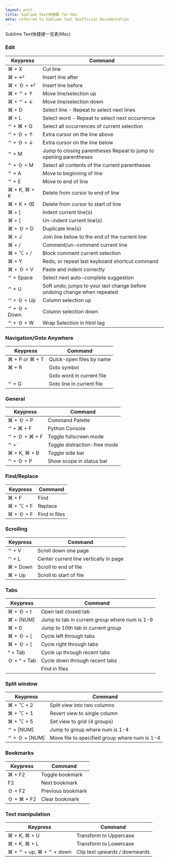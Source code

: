```yaml
---
layout: post
title: Sublime Text快捷键 for Mac
meta: referred to Sublime Text Unofficial Documentation
---
```


Sublime Text快捷键一览表(Mac)

### Edit

|Keypress        |Command                                                                     |
|----------------|----------------------------------------------------------------------------|
|⌘ + X           |Cut line|
|⌘ + ↩			 |Insert line after|
|⌘ + ⇧ + ↩		 |Insert line before|
|⌘ + ⌃ + ↑		 |Move line/selection up|
|⌘ + ⌃ + ↓       |Move line/selection down|
|⌘ + D           |Select line - Repeat to select next lines|
|⌘ + L           |Select word - Repeat to select next occurrence|
|⌃ + ⌘ + G       |Select all occurrences of current selection|
|⌃ + ⇧ + ↑       |Extra cursor on the line above|
|⌃ + ⇧ + ↓       |Extra cursor on the line below|
|⌃ + M           |Jump to closing parentheses Repeat to jump to opening parentheses|
|⌃ + ⇧ + M       |Select all contents of the current parentheses|
|⌃ + A           |Move to beginning of line|
|⌃ + E			 |Move to end of line|
|⌘ + K, ⌘ + K	 |Delete from cursor to end of line|
|⌘ + K + ⌫       |Delete from cursor to start of line|
|⌘ + ]           |Indent current line(s)|
|⌘ + [  		 |Un-indent current line(s)|
|⌘ + ⇧ + D       |Duplicate line(s)|
|⌘ + J           |Join line below to the end of the current line|
|⌘ + /   		 |Comment/un-comment current line|
|⌘ + ⌥ + /   	 |Block comment current selection|
|⌘ + Y           |Redo, or repeat last keyboard shortcut command|
|⌘ + ⇧ + V		 |Paste and indent correctly|
|⌃ + Space	     |Select next auto-complete suggestion
|⌃ + U           |Soft undo; jumps to your last change before undoing change when repeated|
|⌃ + ⇧ + Up      |Column selection up|
|⌃ + ⇧ + Down    |Column selection down|
|⌃ + ⇧ + W	     |Wrap Selection in html tag|



### Navigation/Goto Anywhere

|Keypress|	Command|
|----|---|
|⌘ + P or ⌘ + T|	Quick-open files by name|
|⌘ + R|	Goto symbol|
| 	|Goto word in current file|
|⌃ + G|	Goto line in current file|


### General

|Keypress|	Command|
|----|---|
|⌘ + ⇧ + P|	Command Palette|
|⌃ + ⌘ + F|	Python Console|
|⌃ + ⇧ + ⌘ + F|	Toggle fullscreen mode|
|⌃ + `|	Toggle distraction-free mode|
|⌘ + K, ⌘ + B|	Toggle side bar|
|⌃ + ⇧ + P|	Show scope in status bar|


### Find/Replace

|Keypress|	Command|
|----|---|
|⌘ + F|	Find|
|⌘ + ⌥ + F|	Replace|
|⌘ + ⇧ + F|	Find in files|


### Scrolling

|Keypress|	Command|
|----|---|
|⌃ + V|	Scroll down one page|
|⌃ + L|	Center current line vertically in page|
|⌘ + Down|	Scroll to end of file|
|⌘ + Up|	Scroll to start of file|


### Tabs
|Keypress|	Command|
|----|---|
|⌘ + ⇧ + t|	Open last closed tab|
|⌘ + [NUM]|	Jump to tab in current group where num is 1-9|
|⌘ + 0|	Jump to 10th tab in current group|
|⌘ + ⇧ + [|	Cycle left through tabs|
|⌘ + ⇧ + ]|	Cycle right through tabs|
|^ + Tab|	Cycle up through recent tabs|
|⇧ + ^ + Tab|	Cycle down through recent tabs|
|	|Find in files|


### Split window

|Keypress|	Command|
|----|---|
|⌘ + ⌥ + 2|	Split view into two columns|
|⌘ + ⌥ + 1|	Revert view to single column|
|⌘ + ⌥ + 5|	Set view to grid (4 groups)|
|⌃ + [NUM]|	Jump to group where num is 1-4|
|⌃ + ⇧ + [NUM]|	Move file to specified group where num is 1-4|


### Bookmarks

|Keypress|	Command|
|----|---|
|⌘ + F2|	Toggle bookmark|
|F2	|Next bookmark|
|⇧ + F2|	Previous bookmark|
|⇧ + ⌘ + F2|	Clear bookmark|


### Text manipulation

|Keypress|	Command|
|----|---|
|⌘ + K, ⌘ + U|	Transform to Uppercase|
|⌘ + K, ⌘ + L|	Transform to Lowercase|
|⌘ + ⌃ + up, ⌘ + ⌃ + down|	Clip text upwards / downwards|
